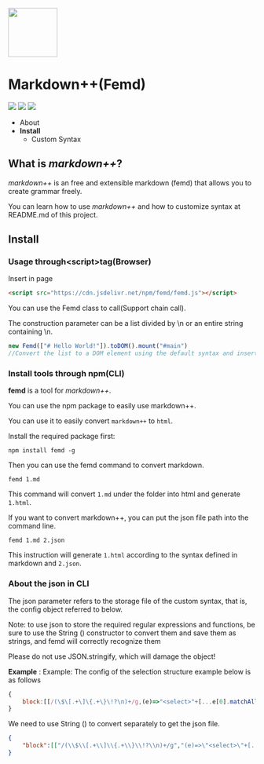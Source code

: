 <img src="https://femarkdown.github.io/ass/femd.png" style="width:100px;"></img>
# Markdown++(**Femd**)
![](https://badgen.net/npm/v/femd)
![](https://badgen.net/npm/license/femd)
![](https://badgen.net/npm/node/next)

+ About
+ **Install**
    + Custom Syntax
## **What is *markdown++***?

*markdown++* is an free and extensible markdown (femd) that allows you to create grammar freely.

You can learn how to use *markdown++* and how to customize syntax at README.md of this project.

## **Install**
### **Usage through\<script\>tag(Browser)**
Insert in page
```html
<script src="https://cdn.jsdelivr.net/npm/femd/femd.js"></script>
```

You can use the Femd class to call(Support chain call).

The construction parameter can be a list divided by  \n or an entire string containing \n.
```javascript
new Femd(["# Hello World!"]).toDOM().mount("#main")
//Convert the list to a DOM element using the default syntax and insert it into #main.
```

### **Install tools through npm(CLI)**

**femd** is a tool for *markdown++*.

You can use the npm package to easily use markdown++.

You can use it to easily convert `markdown++` to `html`.

Install the required package first:
```
npm install femd -g
```
Then you can use the femd command to convert markdown.
```
femd 1.md
```
This command will convert `1.md` under the folder into html and generate `1.html`.

If you want to convert markdown++, you can put the json file path into the command line.
```
femd 1.md 2.json
```
This instruction will generate `1.html` according to the syntax defined in markdown and `2.json`.

### **About the json in CLI**
The json parameter refers to the storage file of the custom syntax, that is, the config object referred to below. 

Note: to use json to store the required regular expressions and functions, be sure to use the String () constructor to convert them and save them as strings, and femd will correctly recognize them

Please do not use JSON.stringify, which will damage the object!

**Example** : Example: The config of the selection structure example below is as follows
```javascript
{
	block:[[/(\$\[.+\]\{.+\}\!?\n)+/g,(e)=>"<select>"+[...e[0].matchAll(/\$\[(.+)\]\{(.+)\}\!?/g)].map(d=>`<option value='${d[2]}'${d[0][d[0].length-1]=="!"?" selected":""}>${d[1]}</option>`).join("\n")+"</select>"]]
}
```
We need to use String () to convert separately to get the json file.
```json
{
	"block":[["/(\\$\\[.+\\]\\{.+\\}\\!?\\n)+/g","(e)=>\"<select>\"+[...e[0].matchAll(/\\$\\[(.+)\\]\\{(.+)\\}\\!?/g)].map(d=>`<option value='${d[2]}'${d[0][d[0].length-1]==\"!\"?\" selected\":\"\"}>${d[1]}</option>`).join(\"\\n\")+\"</select>\""]]
}
```
